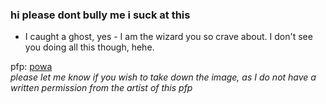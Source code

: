 

<!--
**razyoboy/razyoboy** is a ✨ _special_ ✨ repository because its `README.md` (this file) appears on your GitHub profile.
### Hi there 👋
Here are some ideas to get you started:

- 🔭 I’m currently working on ...
- 🌱 I’m currently learning ...
- 👯 I’m looking to collaborate on ...
- 🤔 I’m looking for help with ...
- 💬 Ask me about ...
- 📫 How to reach me: ...
- 😄 Pronouns: ...
- ⚡ Fun fact: ...
-->

### hi please dont bully me i suck at this

- I caught a ghost, yes - I am the wizard you so crave about. I don't see you doing all this though, hehe.

pfp: [powa](https://www.pixiv.net/en/artworks/80067933)  
*please let me know if you wish to take down the image, as I do not have a written permission from the artist of this pfp*
